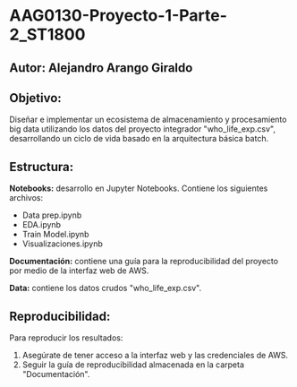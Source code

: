 # AAG0130-Proyecto-1-Parte-2_ST1800

## Autor: Alejandro Arango Giraldo

## Objetivo:
Diseñar e implementar un ecosistema de almacenamiento y procesamiento big data utilizando los datos del proyecto integrador "who_life_exp.csv", desarrollando un ciclo de vida basado en la arquitectura básica batch.

## Estructura:
**Notebooks:** desarrollo en Jupyter Notebooks. Contiene los siguientes archivos:
  * Data prep.ipynb
  * EDA.ipynb
  * Train Model.ipynb
  * Visualizaciones.ipynb

**Documentación:** contiene una guía para la reproducibilidad del proyecto por medio de la interfaz web de AWS.

**Data:** contiene los datos crudos "who_life_exp.csv".

## Reproducibilidad:
Para reproducir los resultados:
1. Asegúrate de tener acceso a la interfaz web y las credenciales de AWS.
2. Seguir la guía de reproducibilidad almacenada en la carpeta "Documentación".
